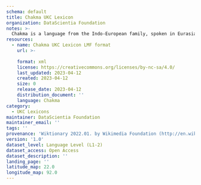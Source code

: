 ```yaml
---
schema: default
title: Chakma UKC Lexicon
organization: DataScientia Foundation
notes: >-
  Chakma is a language from the Indo-European family, spoken in Eurasia. The UKC Lexicon of Chakma is represented as a lexico-semantic network. It consists of words, word senses, synsets, as well as sense-level and synset-level relationships.
resources:
  - name: Chakma UKC Lexicon LMF format
    url: >-
      
    format: xml
    license: https://creativecommons.org/licenses/by-nc-sa/4.0/
    last_updated: 2023-04-12
    created: 2023-04-12
    size: 0
    release_date: 2023-04-12
    distribution_document: ''
    language: Chakma
category:
  - UKC Lexicons
maintainer: DataScientia Foundation
maintainer_email: ''
tags: ''
provenance: 'Wiktionary 2022.01. by Wikimedia Foundation (http://en.wiktionary.org); KinDiv: Kinship Diversity 1.0 by Temuulen Khishigsuren (http://ukc.disi.unitn.it/index.php/kinship/); Princeton WordNet 2.1 by Princeton University (https://wordnet.princeton.edu)'
version: '1.0'
dataset_level: Language Level (L1-2)
dataset_access: Open Access
dataset_description: ''
landing_page: ''
latitude_map: 22.0
longitude_map: 92.0
---
```

